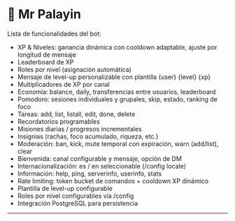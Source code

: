 # 🤖 Mr Palayin

Lista de funcionalidades del bot:

- XP & Niveles: ganancia dinámica con cooldown adaptable, ajuste por longitud de mensaje
- Leaderboard de XP
- Roles por nivel (asignación automática)
- Mensaje de level-up personalizable con plantilla {user} {level} {xp}
- Multiplicadores de XP por canal
- Economía: balance, daily, transferencias entre usuarios, leaderboard
- Pomodoro: sesiones individuales y grupales, skip, estado, ranking de foco
- Tareas: add, list, listall, edit, done, delete
- Recordatorios programables
- Misiones diarias / progresos incrementales
- Insignias (rachas, foco acumulado, riqueza, etc.)
- Moderación: ban, kick, mute temporal con expiración, warn (add/list), clear
- Bienvenida: canal configurable y mensaje, opción de DM
- Internacionalización: es / en seleccionable (/config locale)
- Información: help, ping, serverinfo, userinfo, stats
- Rate limiting: token bucket de comandos + cooldown XP dinámico
- Plantilla de level-up configurable
- Roles por nivel configurables vía /config
- Integración PostgreSQL para persistencia

---
